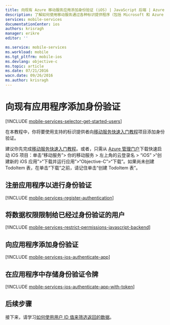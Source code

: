 ```yaml
---
title: 向现有 Azure 移动服务应用添加身份验证 (iOS) | JavaScript 后端 | Azure
description: 了解如何使用移动服务通过各种标识提供程序（包括 Microsoft 和 Azure Active Directory）对 iOS 应用程序的用户进行身份验证。
services: mobile-services
documentationCenter: ios
authors: krisragh
manager: erikre
editor: ''

ms.service: mobile-services
ms.workload: mobile
ms.tgt_pltfrm: mobile-ios
ms.devlang: objective-c
ms.topic: article
ms.date: 07/21/2016
wacn.date: 09/26/2016
ms.author: krisragh
---
```


#  向现有应用程序添加身份验证

[!INCLUDE [mobile-services-selector-get-started-users](../../includes/mobile-services-selector-get-started-users.md)]

在本教程中，你将要使用支持的标识提供者向[移动服务快速入门教程]项目添加身份验证。

建议你先完成[移动服务快速入门教程]。或者，只需从 [Azure 管理门户]下载快速启动 iOS 项目：单击“移动服务”> 你的移动服务 > 左上角的云登录名 > “iOS” >“创建新的 iOS 应用”>“下载并运行应用”>“Objective-C”>“下载”。如果尚未创建 TodoItem 表，在单击“下载”之前，请记住单击“创建 TodoItem 表”。

## <a name="register"></a>注册应用程序以进行身份验证

[!INCLUDE [mobile-services-register-authentication](../../includes/mobile-services-register-authentication.md)]

## <a name="permissions"></a>将数据权限限制给已经过身份验证的用户

[!INCLUDE [mobile-services-restrict-permissions-javascript-backend](../../includes/mobile-services-restrict-permissions-javascript-backend.md)]

## <a name="add-authentication"></a>向应用程序添加身份验证

[!INCLUDE [mobile-services-ios-authenticate-app](../../includes/mobile-services-ios-authenticate-app.md)]

## <a name="store-authentication"></a>在应用程序中存储身份验证令牌

[!INCLUDE [mobile-services-ios-authenticate-app-with-token](../../includes/mobile-services-ios-authenticate-app-with-token.md)]

##  <a name="next-steps"></a>后续步骤

接下来，请学习[如何使用用户 ID 值来筛选返回的数据](./mobile-services-javascript-backend-service-side-authorization.md)。

<!-- Anchors. -->
[Register your app for authentication and configure Mobile Services]: #register
[Restrict table permissions to authenticated users]: #permissions
[Add authentication to the app]: #add-authentication
[Next Steps]: #next-steps
[Storing authentication tokens in your app]: #store-authentication

<!-- Images. -->

[4]: ./media/mobile-services-ios-get-started-users/mobile-services-selection.png
[5]: ./media/mobile-services-ios-get-started-users/mobile-service-uri.png

[13]: ./media/mobile-services-ios-get-started-users/mobile-identity-tab.png
[14]: ./media/mobile-services-ios-get-started-users/mobile-portal-data-tables.png
[15]: ./media/mobile-services-ios-get-started-users/mobile-portal-change-table-perms.png

<!-- URLs. -->
[Service-side authorization of Mobile Services users]: ./mobile-services-javascript-backend-service-side-authorization.md
[Submit an app page]: http://go.microsoft.com/fwlink/p/?LinkID=266582
[My Applications]: http://go.microsoft.com/fwlink/p/?LinkId=262039
[Live SDK for Windows]: http://go.microsoft.com/fwlink/p/?LinkId=262253
[Single sign-on for Windows Store apps by using Live Connect]: /documentation/articles/mobile-services-windows-store-dotnet-single-sign-on/
[移动服务快速入门教程]: ./mobile-services-ios-get-started.md
[Get started with data]: /documentation/articles/mobile-services-javascript-backend-windows-store-dotnet-get-started-with-data-ios/
[Get started with authentication]: /documentation/articles/mobile-services-javascript-backend-windows-store-dotnet-get-started-with-users-ios/
[Get started with push notifications]: /documentation/articles/mobile-services-javascript-backend-windows-store-dotnet-get-started-with-push-ios/
[Authorize users with scripts]: /documentation/articles/mobile-services-ios-authorize-users-in-scripts/

[Azure 管理门户]: https://manage.windowsazure.cn/

<!---HONumber=Mooncake_0215_2016-->